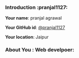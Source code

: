 
### Introduction :pranjal1127:

**Your name**: pranjal agrawal

**Your GitHub id**: [@pranjal1127](https://github.com/pranjal1127)

**Your location**: Jaipur

### About You : Web develpoer: